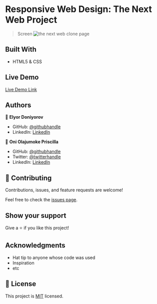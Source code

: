 # Responsive Web Design: The Next Web Project

> Screen
![the next web clone page](https://user-images.githubusercontent.com/69638013/105202595-72631f80-5b42-11eb-86a4-596594d909fb.png)


## Built With

- HTML5 & CSS

## Live Demo

[Live Demo Link](https://el28dev.github.io/TNW_project/.)

## Authors

👤 **Elyor Doniyorov**

- GitHub: [@githubhandle](https://github.com/EL28DEV)
- LinkedIn: [LinkedIn](https://www.linkedin.com/in/elyor-doniyorov-a24631135/)

👤 **Oni Olajumoke Priscilla**

- GitHub: [@githubhandle](https://github.com/prolajumokeoni)
- Twitter: [@twitterhandle](https://twitter.com/prolajumokeoni)
- LinkedIn: [LinkedIn](https://www.linkedin.com/in/olajumoke-priscilla-oni-44a48b162/)

## 🤝 Contributing

Contributions, issues, and feature requests are welcome!

Feel free to check the [issues page](https://github.com/EL28DEV/TNW_project/issues/4#issue-790853135).

## Show your support

Give a ⭐️ if you like this project!

## Acknowledgments

- Hat tip to anyone whose code was used
- Inspiration
- etc

## 📝 License

This project is [MIT](lic.https://github.com/EL28DEV/TNW_project/blob/main/LICENSE) licensed.
